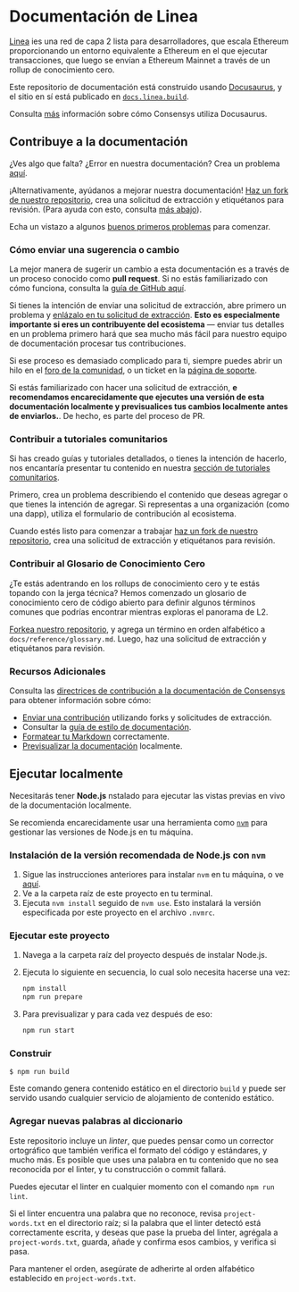 # Documentación de Linea

[Linea](https://linea.build/) ies una red de capa 2 lista para desarrolladores, que escala Ethereum proporcionando un entorno equivalente a Ethereum en el que ejecutar transacciones, que luego se envían a Ethereum Mainnet a través de un rollup de conocimiento cero.

Este repositorio de documentación está construido usando [Docusaurus](https://docusaurus.io/), y el sitio en sí está publicado en [`docs.linea.build`](https://docs.linea.build/).

Consulta [más](https://docs-template.consensys.net/) información sobre cómo Consensys utiliza Docusaurus.

## Contribuye a la documentación

¿Ves algo que falta? ¿Error en nuestra documentación? Crea un problema [aquí](https://github.com/Consensys/doc.linea/issues).

¡Alternativamente, ayúdanos a mejorar nuestra documentación! [Haz un fork de nuestro repositorio](https://github.com/ConsenSys/doc.linea/fork),
crea una solicitud de extracción y etiquétanos para revisión. (Para ayuda con esto, consulta [más abajo](#how-to-submit-a-suggestion-or-change)).

Echa un vistazo a algunos [buenos primeros problemas](https://github.com/ConsenSys/doc.linea/issues?q=is%3Aissue+is%3Aopen+label%3A%22good+first+issue%22)
para comenzar.

### Cómo enviar una sugerencia o cambio

La mejor manera de sugerir un cambio a esta documentación es a través de un proceso conocido como **pull request**.
Si no estás familiarizado con cómo funciona, consulta la [guía de GitHub aquí](https://docs.github.com/en/pull-requests/collaborating-with-pull-requests/proposing-changes-to-your-work-with-pull-requests/creating-a-pull-request).

Si tienes la intención de enviar una solicitud de extracción, abre primero un problema y [enlázalo en tu solicitud de extracción](https://docs.github.com/en/issues/tracking-your-work-with-issues/linking-a-pull-request-to-an-issue). **Esto es especialmente importante si eres un contribuyente del ecosistema** —
enviar tus detalles en un problema primero hará que sea mucho más fácil para nuestro equipo de documentación procesar tus contribuciones.


Si ese proceso es demasiado complicado para ti, siempre puedes abrir un hilo en el [foro de la comunidad](https://community.linea.build/),
o un ticket en la [página de soporte](https://support.linea.build/hc/en-us).

Si estás familiarizado con hacer una solicitud de extracción, **e recomendamos encarecidamente que ejecutes una versión de esta documentación localmente y previsualices tus cambios localmente antes de enviarlos.**.
De hecho, es parte del proceso de PR.

### Contribuir a tutoriales comunitarios

Si has creado guías y tutoriales detallados, o tienes la intención de hacerlo, nos encantaría presentar tu contenido en nuestra [sección de tutoriales comunitarios](developers/guides/community).

Primero, crea un problema describiendo el contenido que deseas agregar o que tienes la intención de agregar. Si representas a una organización (como una dapp), utiliza el formulario de contribución al ecosistema.

Cuando estés listo para comenzar a trabajar [haz un fork de nuestro repositorio](https://github.com/Consensys/doc.linea/fork),
crea una solicitud de extracción y etiquétanos para revisión.

### Contribuir al Glosario de Conocimiento Cero

¿Te estás adentrando en los rollups de conocimiento cero y te estás topando con la jerga técnica? Hemos comenzado un glosario de conocimiento cero de código abierto para definir algunos términos comunes que podrías encontrar mientras exploras el panorama de L2.

[Forkea nuestro repositorio](https://github.com/Consensys/doc.linea/fork), y agrega un término en orden alfabético a  `docs/reference/glossary.md`. Luego, haz una solicitud de extracción y etiquétanos para revisión.

### Recursos Adicionales

Consulta las [directrices de contribución a la documentación de Consensys](https://docs-template.consensys.net/) para obtener información sobre cómo:

- [Enviar una contribución](https://docs-template.consensys.net/contribute/submit-a-contribution) utilizando forks y solicitudes de extracción.
- Consultar la [guía de estilo de documentación](https://docs-template.consensys.net/contribute/style-guide).
- [Formatear tu Markdown](https://docs-template.consensys.net/contribute/format-markdown) correctamente.
- [Previsualizar la documentación](https://docs-template.consensys.net/contribute/preview) localmente.

## Ejecutar localmente

Necesitarás tener **Node.js** nstalado para ejecutar las vistas previas en vivo de la documentación localmente.

Se recomienda encarecidamente usar una herramienta como [`nvm`](https://github.com/nvm-sh/nvm#installing-and-updating)
para gestionar las versiones de Node.js en tu máquina.

### Instalación de la versión recomendada de Node.js con `nvm`

1. Sigue las instrucciones anteriores para instalar `nvm` en tu máquina, o ve [aquí](https://github.com/nvm-sh/nvm#installing-and-updating).
2. Ve a la carpeta raíz de este proyecto en tu terminal.
3. Ejecuta `nvm install` seguido de `nvm use`. Esto instalará la versión especificada por este proyecto en el archivo `.nvmrc`.

### Ejecutar este proyecto

1. Navega a la carpeta raíz del proyecto después de instalar Node.js.
2. Ejecuta lo siguiente en secuencia, lo cual solo necesita hacerse una vez:

   ```bash
   npm install
   npm run prepare
   ```

3. Para previsualizar y para cada vez después de eso:

   ```bash
   npm run start
   ```

### Construir

    $ npm run build

Este comando genera contenido estático en el directorio `build` y puede ser servido usando cualquier servicio de alojamiento de contenido estático.

### Agregar nuevas palabras al diccionario

Este repositorio incluye un _linter_, que puedes pensar como un corrector ortográfico que también verifica el formato del código y estándares, y mucho más. Es posible que uses una palabra en tu contenido que no sea reconocida por el linter, y tu construcción o commit fallará.

Puedes ejecutar el linter en cualquier momento con el comando `npm run lint`.

Si el linter encuentra una palabra que no reconoce, revisa `project-words.txt` en el directorio raíz; si la palabra que el linter detectó está correctamente escrita, y deseas que pase la prueba del linter, agrégala a `project-words.txt`, guarda, añade y confirma esos cambios, y verifica si pasa.

Para mantener el orden, asegúrate de adherirte al orden alfabético establecido en `project-words.txt`.
